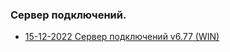 ### Сервер подключений.

- [15-12-2022 Сервер подключений v6.77 (WIN)](https://github.com/alex-wm/education/raw/master/Tools/XDEV/v6_77win.zip)